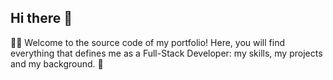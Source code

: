 ## Hi there 👋
👨‍💻 Welcome to the source code of my portfolio! 
Here, you will find everything that defines me as a Full-Stack Developer: my skills, my projects and my background. 🚀
